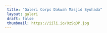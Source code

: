 ```yaml
---
 title: "Galeri Corps Dakwah Masjid Syuhada"
 layout: galeri
 draft: false
 thumbnail: https://iili.io/0zSqOP.jpg
---
```

